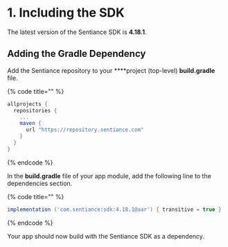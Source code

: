 # 1. Including the SDK

The latest version of the Sentiance SDK is **4.18.1**.

## Adding the Gradle Dependency

Add the Sentiance repository to your ****project \(top-level\) **build.gradle** file.

{% code title="" %}
```groovy
allprojects {
  repositories {
    ...
    maven {
      url "https://repository.sentiance.com"
    }
  }
}
```
{% endcode %}

In the **build.gradle** file of your app module, add the following line to the dependencies section.

{% code title="" %}
```groovy
implementation ('com.sentiance:sdk:4.18.1@aar') { transitive = true }
```
{% endcode %}

Your app should now build with the Sentiance SDK as a dependency.

